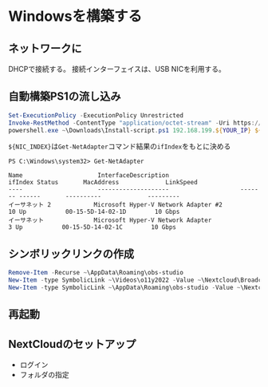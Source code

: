 # Windowsを構築する
## ネットワークに
DHCPで接続する。
接続インターフェイスは、USB NICを利用する。

## 自動構築PS1の流し込み


```powershell
Set-ExecutionPolicy -ExecutionPolicy Unrestricted
Invoke-RestMethod -ContentType "application/octet-stream" -Uri https://raw.githubusercontent.com/cloudnativedaysjp/dreamkast-broadcast/main/sandbox/Install-script.ps1 -OutFile "~\Downloads\Install-script.ps1"
powershell.exe ~\Downloads\Install-script.ps1 192.168.199.${YOUR_IP} ${NIC_INDEX} ${HOSTNAME}
```

`${NIC_INDEX}`は`Get-NetAdapter`コマンド結果の`ifIndex`をもとに決める
```
PS C:\Windows\system32> Get-NetAdapter

Name                     InterfaceDescription                    ifIndex Status       MacAddress             LinkSpeed
----                     --------------------                    ------- ------       ----------             ---------
イーサネット 2            Microsoft Hyper-V Network Adapter #2         10 Up           00-15-5D-14-02-1D        10 Gbps
イーサネット              Microsoft Hyper-V Network Adapter             3 Up           00-15-5D-14-02-1C        10 Gbps
```

## シンボリックリンクの作成
```powershell
Remove-Item -Recurse ~\AppData\Roaming\obs-studio
New-Item -type SymbolicLink ~\Videos\o11y2022 -Value ~\Nextcloud\Broadcast\o11y2022\Sync\Media
New-Item -type SymbolicLink ~\AppData\Roaming\obs-studio -Value ~\Nextcloud\Broadcast\o11y2022\Sync\OBS-Settings\${TRACK_DIR}
```

## 再起動

## NextCloudのセットアップ
- ログイン
- フォルダの指定
